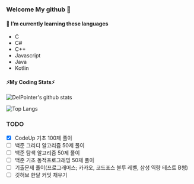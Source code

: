 ### Welcome My github 👋
#### 🌱 I’m currently learning these languages
* C
* C#  
* C++
* Javascript
* Java  
* Kotlin

#### ⚡My Coding Stats⚡
  ![DelPointer's github stats](https://github-readme-stats.vercel.app/api?username=DelPointer&theme=tokyonight)
  
  ![Top Langs](https://github-readme-stats.vercel.app/api/top-langs/?username=DelPointer&theme=tokyonight&layout=compact)  
  
 ### TODO
- [X] CodeUp 기초 100제 풀이
- [ ] 백준 그리디 알고리즘 50제 풀이
- [ ] 백준 탐색 알고리즘 50제 풀이
- [ ] 백준 기초 동적프로그래밍 50제 풀이
- [ ] 기출문제 풀이(프로그래머스; 카카오, 코드포스 블루 레벨, 삼성 역량 테스트 B형)
- [ ] 깃허브 한달 커밋 채우기

<!--
**DelPointer/DelPointer** is a ✨ _special_ ✨ repository because its `README.md` (this file) appears on your GitHub profile.

Here are some ideas to get you started:

- 🔭 I’m currently working on ...
- 🌱 I’m currently learning ...
- 👯 I’m looking to collaborate on ...
- 🤔 I’m looking for help with ...
- 💬 Ask me about ...
- 📫 How to reach me: ...
- 😄 Pronouns: ...
- ⚡ Fun fact: ...
-->
